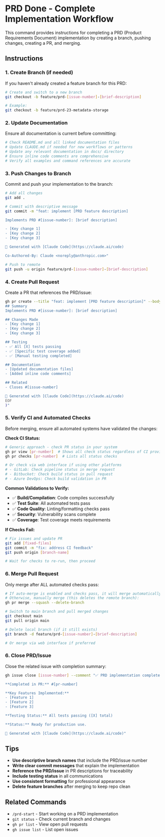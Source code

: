 # PRD Done - Complete Implementation Workflow

This command provides instructions for completing a PRD (Product Requirements Document) implementation by creating a branch, pushing changes, creating a PR, and merging.

## Instructions

### 1. Create Branch (if needed)

If you haven't already created a feature branch for this PRD:

```bash
# Create and switch to a new branch
git checkout -b feature/prd-[issue-number]-[brief-description]

# Example:
git checkout -b feature/prd-23-metadata-storage
```

### 2. Update Documentation

Ensure all documentation is current before committing:

```bash
# Check README.md and all linked documentation files
# Update CLAUDE.md if needed for new workflows or patterns
# Update any relevant documentation in docs/ directory
# Ensure inline code comments are comprehensive
# Verify all examples and command references are accurate
```

### 3. Push Changes to Branch

Commit and push your implementation to the branch:

```bash
# Add all changes
git add .

# Commit with descriptive message
git commit -m "feat: implement [PRD feature description]

Implements PRD #[issue-number]: [brief description]

- [Key change 1]
- [Key change 2]
- [Key change 3]

🤖 Generated with [Claude Code](https://claude.ai/code)

Co-Authored-By: Claude <noreply@anthropic.com>"

# Push to remote
git push -u origin feature/prd-[issue-number]-[brief-description]
```

### 4. Create Pull Request

Create a PR that references the PRD/issue:

```bash
gh pr create --title "feat: implement [PRD feature description]" --body "$(cat <<'EOF'
## Summary
Implements PRD #[issue-number]: [brief description]

## Changes Made
- [Key change 1]
- [Key change 2]
- [Key change 3]

## Testing
- ✅ All [X] tests passing
- ✅ [Specific test coverage added]
- ✅ [Manual testing completed]

## Documentation
- [Updated documentation files]
- [Added inline code comments]

## Related
- Closes #[issue-number]

🤖 Generated with [Claude Code](https://claude.ai/code)
EOF
)"
```

### 5. Verify CI and Automated Checks

Before merging, ensure all automated systems have validated the changes:

**Check CI Status:**
```bash
# Generic approach - check PR status in your system
gh pr view [pr-number]  # Shows all check status regardless of CI provider
gh pr checks [pr-number]  # Lists all status checks

# Or check via web interface if using other platforms
# - GitLab: Check pipeline status in merge request
# - Bitbucket: Check build status in pull request  
# - Azure DevOps: Check build validation in PR
```

**Common Validations to Verify:**
- ✅ **Build/Compilation**: Code compiles successfully
- ✅ **Test Suite**: All automated tests pass
- ✅ **Code Quality**: Linting/formatting checks pass
- ✅ **Security**: Vulnerability scans complete
- ✅ **Coverage**: Test coverage meets requirements

**If Checks Fail:**
```bash
# Fix issues and update PR
git add [fixed-files]
git commit -m "fix: address CI feedback"
git push origin [branch-name]

# Wait for checks to re-run, then proceed
```

### 6. Merge Pull Request

Only merge after ALL automated checks pass:

```bash
# If auto-merge is enabled and checks pass, it will merge automatically
# Otherwise, manually merge (this deletes the remote branch):
gh pr merge --squash --delete-branch

# Switch to main branch and pull merged changes
git checkout main
git pull origin main

# Delete local branch (if it still exists)
git branch -d feature/prd-[issue-number]-[brief-description]

# Or merge via web interface if preferred
```

### 6. Close PRD/Issue

Close the related issue with completion summary:

```bash
gh issue close [issue-number] --comment "✅ PRD implementation completed successfully.

**Completed in PR:** #[pr-number]

**Key Features Implemented:**
- [Feature 1]
- [Feature 2]
- [Feature 3]

**Testing Status:** All tests passing ([X] total)

**Status:** Ready for production use.

🤖 Generated with [Claude Code](https://claude.ai/code)"
```

## Tips

- **Use descriptive branch names** that include the PRD/issue number
- **Write clear commit messages** that explain the implementation
- **Reference the PRD/issue** in PR descriptions for traceability
- **Include testing status** in all communications
- **Use consistent formatting** for professional appearance
- **Delete feature branches** after merging to keep repo clean

## Related Commands

- `/prd-start` - Start working on a PRD implementation
- `git status` - Check current branch and changes
- `gh pr list` - View open pull requests
- `gh issue list` - List open issues